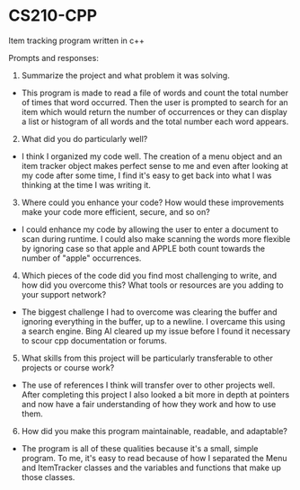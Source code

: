 # CS210-CPP
Item tracking program written in c++

Prompts and responses:
1. Summarize the project and what problem it was solving.
- This program is made to read a file of words and count the total number of times that word occurred. Then the user is prompted to search for an item which would return the number of occurrences or they can display a list or histogram of all words and the total number each word appears.

2. What did you do particularly well?
- I think I organized my code well. The creation of a menu object and an item tracker object makes perfect sense to me and even after looking at my code after some time, I find it's easy to get back into what I was thinking at the time I was writing it.

3. Where could you enhance your code? How would these improvements make your code more efficient, secure, and so on?
- I could enhance my code by allowing the user to enter a document to scan during runtime. I could also make scanning the words more flexible by ignoring case so that apple and APPLE both count towards the number of "apple" occurrences.

4. Which pieces of the code did you find most challenging to write, and how did you overcome this? What tools or resources are you adding to your support network?
- The biggest challenge I had to overcome was clearing the buffer and ignoring everything in the buffer, up to a newline. I overcame this using a search engine. Bing AI cleared up my issue before I found it necessary to scour cpp documentation or forums.

5. What skills from this project will be particularly transferable to other projects or course work?
- The use of references I think will transfer over to other projects well. After completing this project I also looked a bit more in depth at pointers and now have a fair understanding of how they work and how to use them.

6. How did you make this program maintainable, readable, and adaptable?
- The program is all of these qualities because it's a small, simple program. To me, it's easy to read because of how I separated the Menu and ItemTracker classes and the variables and functions that make up those classes.
